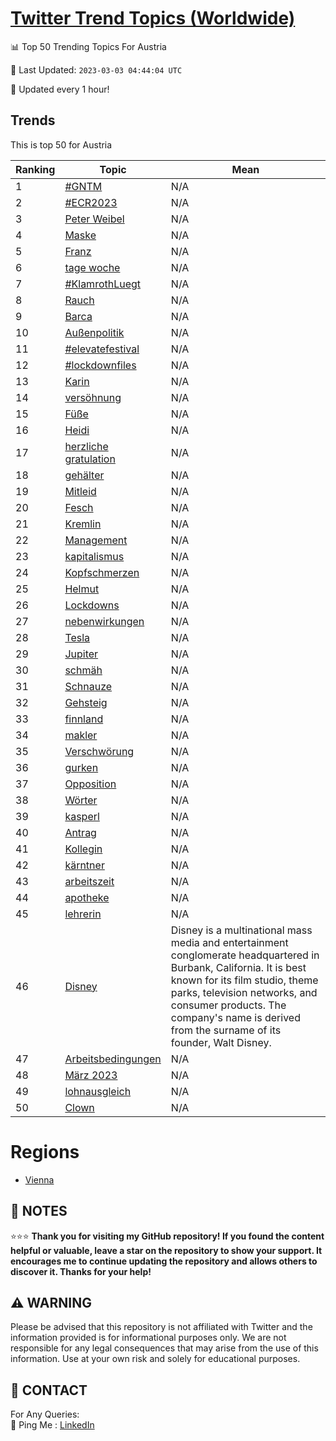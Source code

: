 [Twitter Trend Topics (Worldwide)](https://github.com/ErcinDedeoglu/Twitter-Trend-Topics)
==========


📊 Top 50 Trending Topics For Austria

📆 Last Updated: `2023-03-03 04:44:04 UTC`

🔧 Updated every 1 hour!


## Trends

This is top 50 for Austria

| Ranking | Topic | Mean |
| ------- | ------------ | ------------ |
| 1 | [#GNTM](http://twitter.com/search?q=%23GNTM) | N/A |
| 2 | [#ECR2023](http://twitter.com/search?q=%23ECR2023) | N/A |
| 3 | [Peter Weibel](http://twitter.com/search?q=Peter+Weibel) | N/A |
| 4 | [Maske](http://twitter.com/search?q=Maske) | N/A |
| 5 | [Franz](http://twitter.com/search?q=Franz) | N/A |
| 6 | [tage woche](http://twitter.com/search?q=tage+woche) | N/A |
| 7 | [#KlamrothLuegt](http://twitter.com/search?q=%23KlamrothLuegt) | N/A |
| 8 | [Rauch](http://twitter.com/search?q=Rauch) | N/A |
| 9 | [Barca](http://twitter.com/search?q=Barca) | N/A |
| 10 | [Außenpolitik](http://twitter.com/search?q=Au%c3%9fenpolitik) | N/A |
| 11 | [#elevatefestival](http://twitter.com/search?q=%23elevatefestival) | N/A |
| 12 | [#lockdownfiles](http://twitter.com/search?q=%23lockdownfiles) | N/A |
| 13 | [Karin](http://twitter.com/search?q=Karin) | N/A |
| 14 | [versöhnung](http://twitter.com/search?q=vers%c3%b6hnung) | N/A |
| 15 | [Füße](http://twitter.com/search?q=F%c3%bc%c3%9fe) | N/A |
| 16 | [Heidi](http://twitter.com/search?q=Heidi) | N/A |
| 17 | [herzliche gratulation](http://twitter.com/search?q=herzliche+gratulation) | N/A |
| 18 | [gehälter](http://twitter.com/search?q=geh%c3%a4lter) | N/A |
| 19 | [Mitleid](http://twitter.com/search?q=Mitleid) | N/A |
| 20 | [Fesch](http://twitter.com/search?q=Fesch) | N/A |
| 21 | [Kremlin](http://twitter.com/search?q=Kremlin) | N/A |
| 22 | [Management](http://twitter.com/search?q=Management) | N/A |
| 23 | [kapitalismus](http://twitter.com/search?q=kapitalismus) | N/A |
| 24 | [Kopfschmerzen](http://twitter.com/search?q=Kopfschmerzen) | N/A |
| 25 | [Helmut](http://twitter.com/search?q=Helmut) | N/A |
| 26 | [Lockdowns](http://twitter.com/search?q=Lockdowns) | N/A |
| 27 | [nebenwirkungen](http://twitter.com/search?q=nebenwirkungen) | N/A |
| 28 | [Tesla](http://twitter.com/search?q=Tesla) | N/A |
| 29 | [Jupiter](http://twitter.com/search?q=Jupiter) | N/A |
| 30 | [schmäh](http://twitter.com/search?q=schm%c3%a4h) | N/A |
| 31 | [Schnauze](http://twitter.com/search?q=Schnauze) | N/A |
| 32 | [Gehsteig](http://twitter.com/search?q=Gehsteig) | N/A |
| 33 | [finnland](http://twitter.com/search?q=finnland) | N/A |
| 34 | [makler](http://twitter.com/search?q=makler) | N/A |
| 35 | [Verschwörung](http://twitter.com/search?q=Verschw%c3%b6rung) | N/A |
| 36 | [gurken](http://twitter.com/search?q=gurken) | N/A |
| 37 | [Opposition](http://twitter.com/search?q=Opposition) | N/A |
| 38 | [Wörter](http://twitter.com/search?q=W%c3%b6rter) | N/A |
| 39 | [kasperl](http://twitter.com/search?q=kasperl) | N/A |
| 40 | [Antrag](http://twitter.com/search?q=Antrag) | N/A |
| 41 | [Kollegin](http://twitter.com/search?q=Kollegin) | N/A |
| 42 | [kärntner](http://twitter.com/search?q=k%c3%a4rntner) | N/A |
| 43 | [arbeitszeit](http://twitter.com/search?q=arbeitszeit) | N/A |
| 44 | [apotheke](http://twitter.com/search?q=apotheke) | N/A |
| 45 | [lehrerin](http://twitter.com/search?q=lehrerin) | N/A |
| 46 | [Disney](http://twitter.com/search?q=Disney) | Disney is a multinational mass media and entertainment conglomerate headquartered in Burbank, California. It is best known for its film studio, theme parks, television networks, and consumer products. The company's name is derived from the surname of its founder, Walt Disney. |
| 47 | [Arbeitsbedingungen](http://twitter.com/search?q=Arbeitsbedingungen) | N/A |
| 48 | [März 2023](http://twitter.com/search?q=M%c3%a4rz+2023) | N/A |
| 49 | [lohnausgleich](http://twitter.com/search?q=lohnausgleich) | N/A |
| 50 | [Clown](http://twitter.com/search?q=Clown) | N/A |



# Regions

* [Vienna](</Austria/Vienna.md>)



## 📝 NOTES

⭐⭐⭐ **Thank you for visiting my GitHub repository! If you found the content helpful or valuable, leave a star on the repository to show your support. It encourages me to continue updating the repository and allows others to discover it. Thanks for your help!**


## ⚠️ WARNING

Please be advised that this repository is not affiliated with Twitter and the information provided is for informational purposes only. We are not responsible for any legal consequences that may arise from the use of this information. Use at your own risk and solely for educational purposes.


## 📨 CONTACT

 For Any Queries:  
            🏓 Ping Me : [LinkedIn](https://www.linkedin.com/in/ercindedeoglu/)
